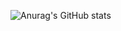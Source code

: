 ![Anurag's GitHub stats](https://github-readme-stats.vercel.app/api?hashiz008=hashiz008&count_private=false)
